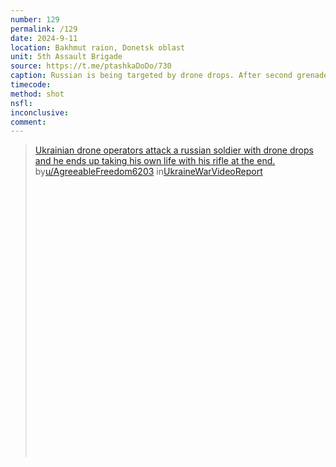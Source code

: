 ```yaml
---
number: 129
permalink: /129
date: 2024-9-11
location: Bakhmut raion, Donetsk oblast
unit: 5th Assault Brigade
source: https://t.me/ptashkaDoDo/730
caption: Russian is being targeted by drone drops. After second grenade decides to shoot himself
timecode: 
method: shot
nsfl: 
inconclusive:
comment: 
---
```

<blockquote class="reddit-embed-bq" style="height:500px" data-embed-height="558"><a href="https://www.reddit.com/r/UkraineWarVideoReport/comments/1fefspk/ukrainian_drone_operators_attack_a_russian/">Ukrainian drone operators attack a russian soldier with drone drops and he ends up taking his own life with his rifle at the end.</a><br> by<a href="https://www.reddit.com/user/AgreeableFreedom6203/">u/AgreeableFreedom6203</a> in<a href="https://www.reddit.com/r/UkraineWarVideoReport/">UkraineWarVideoReport</a></blockquote><script async="" src="https://embed.reddit.com/widgets.js" charset="UTF-8"></script>